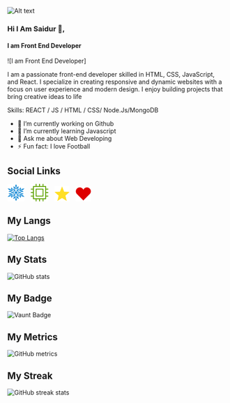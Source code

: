 
![Alt text](https://i.ibb.co/4RTdgM1/HI-I-am-Saidur-Rahman.png)
### Hi I Am Saidur 👋, 
#### I am Front End Developer
![I am Front End Developer]

I am a passionate front-end developer skilled in HTML, CSS, JavaScript, and React. I specialize in creating responsive and dynamic websites with a focus on user experience and modern design. I enjoy building projects that bring creative ideas to life

Skills: REACT / JS / HTML / CSS/ Node.Js/MongoDB

- 🔭 I’m currently working on Github 
- 🌱 I’m currently learning Javascript 
- 💬 Ask me about Web Developing 
- ⚡ Fun fact: I love Football 

## Social Links
<a href='https://archiveprogram.github.com/'><img src='https://raw.githubusercontent.com/acervenky/animated-github-badges/master/assets/acbadge.gif' width='40' height='40'></a> <a href='https://docs.github.com/en/developers'><img src='https://raw.githubusercontent.com/acervenky/animated-github-badges/master/assets/devbadge.gif' width='40' height='40'></a> <a href='https://stars.github.com/'><img src='https://raw.githubusercontent.com/acervenky/animated-github-badges/master/assets/starbadge.gif' width='35' height='35'></a> <a href='https://docs.github.com/en/github/supporting-the-open-source-community-with-github-sponsors'><img src='https://raw.githubusercontent.com/acervenky/animated-github-badges/master/assets/sponsorbadge.gif' width='35' height='35'></a> 
## My Langs
[![Top Langs](https://github-readme-stats.vercel.app/api/top-langs/?username=Saidur289)](https://github.com/anuraghazra/github-readme-stats)
## My Stats
![GitHub stats](https://github-readme-stats.vercel.app/api?username=Saidur289&show_icons=true&count_private=true)  
## My Badge
![Vaunt Badge](https://api.vaunt.dev/v1/github/entities/Saidur289/contributions?format=svg&private=true)  
## My Metrics
![GitHub metrics](https://metrics.lecoq.io/Saidur289)  
## My Streak
![GitHub streak stats](https://streak-stats.demolab.com/?user=Saidur289)  

